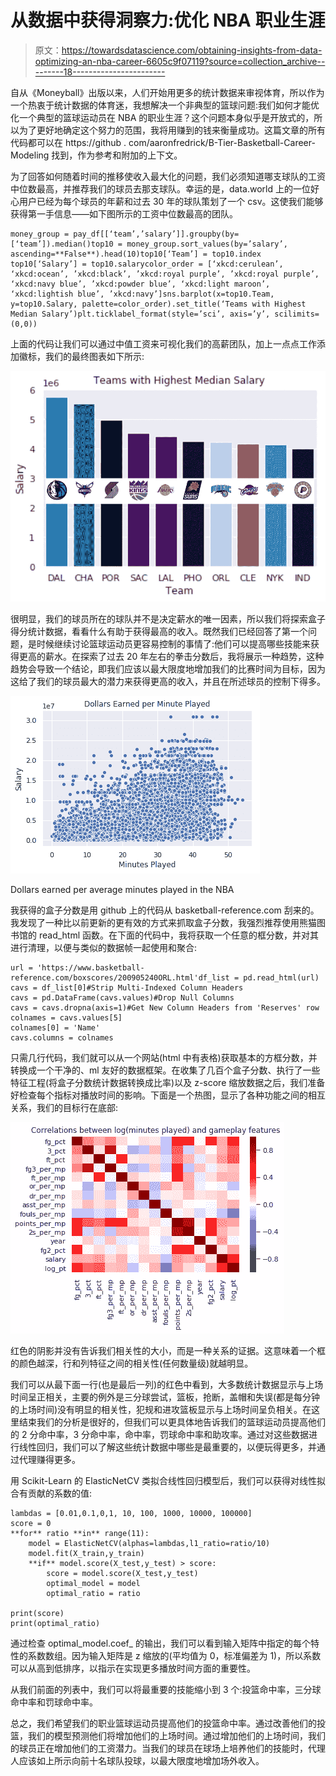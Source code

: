 # 从数据中获得洞察力:优化 NBA 职业生涯

> 原文：<https://towardsdatascience.com/obtaining-insights-from-data-optimizing-an-nba-career-6605c9f07119?source=collection_archive---------18----------------------->

自从《Moneyball》出版以来，人们开始用更多的统计数据来审视体育，所以作为一个热衷于统计数据的体育迷，我想解决一个非典型的篮球问题:我们如何才能优化一个典型的篮球运动员在 NBA 的职业生涯？这个问题本身似乎是开放式的，所以为了更好地确定这个努力的范围，我将用赚到的钱来衡量成功。这篇文章的所有代码都可以在 https://github . com/aaronfredrick/B-Tier-Basketball-Career-Modeling 找到，作为参考和附加的上下文。

为了回答如何随着时间的推移使收入最大化的问题，我们必须知道哪支球队的工资中位数最高，并推荐我们的球员去那支球队。幸运的是，data.world 上的一位好心用户已经为每个球员的年薪和过去 30 年的球队策划了一个 csv。这使我们能够获得第一手信息——如下图所示的工资中位数最高的团队。

```
money_group = pay_df[[‘team’,’salary’]].groupby(by=[‘team’]).median()top10 = money_group.sort_values(by=’salary’, ascending=**False**).head(10)top10[‘Team’] = top10.index
top10[‘Salary’] = top10.salarycolor_order = [‘xkcd:cerulean’, ‘xkcd:ocean’, ’xkcd:black’, ’xkcd:royal purple’, ’xkcd:royal purple’, ‘xkcd:navy blue’, ’xkcd:powder blue’, ‘xkcd:light maroon’, ‘xkcd:lightish blue’, ’xkcd:navy’]sns.barplot(x=top10.Team, y=top10.Salary, palette=color_order).set_title(‘Teams with Highest Median Salary’)plt.ticklabel_format(style=’sci’, axis=’y’, scilimits=(0,0))
```

上面的代码让我们可以通过中值工资来可视化我们的高薪团队，加上一点点工作添加徽标，我们的最终图表如下所示:

![](img/ce815f46341b53eefa74800caf9b83fc.png)

很明显，我们的球员所在的球队并不是决定薪水的唯一因素，所以我们将探索盒子得分统计数据，看看什么有助于获得最高的收入。既然我们已经回答了第一个问题，是时候继续讨论篮球运动员更容易控制的事情了:他们可以提高哪些技能来获得更高的薪水。在探索了过去 20 年左右的拳击分数后，我将展示一种趋势，这种趋势会导致一个结论，即我们应该以最大限度地增加我们的比赛时间为目标，因为这给了我们的球员最大的潜力来获得更高的收入，并且在所述球员的控制下得多。

![](img/0941a6d71890fa3d86cf21b04e0049de.png)

Dollars earned per average minutes played in the NBA

我获得的盒子分数是用 github 上的代码从 basketball-reference.com 刮来的。我发现了一种比以前更新的更有效的方式来抓取盒子分数，我强烈推荐使用熊猫图书馆的 read_html 函数。在下面的代码中，我将获取一个任意的框分数，并对其进行清理，以便与类似的数据帧一起使用和聚合:

```
url = 'https://www.basketball-reference.com/boxscores/200905240ORL.html'df_list = pd.read_html(url)
cavs = df_list[0]#Strip Multi-Indexed Column Headers
cavs = pd.DataFrame(cavs.values)#Drop Null Columns
cavs = cavs.dropna(axis=1)#Get New Column Headers from 'Reserves' row
colnames = cavs.values[5]
colnames[0] = 'Name'
cavs.columns = colnames
```

只需几行代码，我们就可以从一个网站(html 中有表格)获取基本的方框分数，并转换成一个干净的、ml 友好的数据框架。在收集了几百个盒子分数、执行了一些特征工程(将盒子分数统计数据转换成比率)以及 z-score 缩放数据之后，我们准备好检查每个指标对播放时间的影响。下面是一个热图，显示了各种功能之间的相互关系，我们的目标行在底部:

![](img/926d345df38d6b5d5972cd11d9905289.png)

红色的阴影并没有告诉我们相关性的大小，而是一种关系的证据。这意味着一个框的颜色越深，行和列特征之间的相关性(任何数量级)就越明显。

我们可以从最下面一行(也是最后一列)的红色中看到，大多数统计数据显示与上场时间呈正相关，主要的例外是三分球尝试，篮板，抢断，盖帽和失误(都是每分钟的上场时间)没有明显的相关性，犯规和进攻篮板显示与上场时间呈负相关。在这里结束我们的分析是很好的，但我们可以更具体地告诉我们的篮球运动员提高他们的 2 分命中率，3 分命中率，命中率，罚球命中率和助攻率。通过对这些数据进行线性回归，我们可以了解这些统计数据中哪些是最重要的，以便玩得更多，并通过代理赚得更多。

用 Scikit-Learn 的 ElasticNetCV 类拟合线性回归模型后，我们可以获得对线性拟合有贡献的系数的值:

```
lambdas = [0.01,0.1,0,1, 10, 100, 1000, 10000, 100000]
score = 0
**for** ratio **in** range(11):
    model = ElasticNetCV(alphas=lambdas,l1_ratio=ratio/10)
    model.fit(X_train,y_train)
    **if** model.score(X_test,y_test) > score:
        score = model.score(X_test,y_test)
        optimal_model = model
        optimal_ratio = ratio

print(score)
print(optimal_ratio)
```

通过检查 optimal_model.coef_ 的输出，我们可以看到输入矩阵中指定的每个特性的系数数组。因为输入矩阵是 z 缩放的(平均值为 0，标准偏差为 1)，所以系数可以从高到低排序，以指示在实现更多播放时间方面的重要性。

从我们前面的列表中，我们可以将最重要的技能缩小到 3 个:投篮命中率，三分球命中率和罚球命中率。

总之，我们希望我们的职业篮球运动员提高他们的投篮命中率。通过改善他们的投篮，我们的模型预测他们将增加他们的上场时间。通过增加他们的上场时间，我们的球员正在增加他们的工资潜力。当我们的球员在球场上培养他们的技能时，代理人应该如上所示向前十名球队投球，以最大限度地增加场外收入。